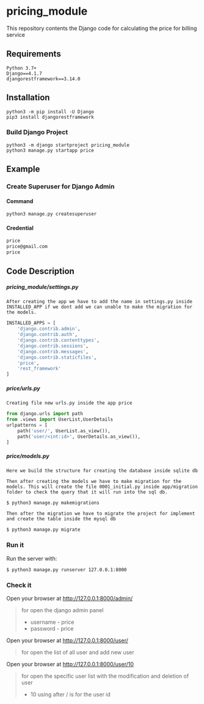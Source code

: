 # pricing_module
This repository contents the Django code for calculating the price for billing service

## Requirements

```
Python 3.7+
Django==4.1.7
djangorestframework==3.14.0
```

## Installation

```
python3 -m pip install -U Django
pip3 install djangorestframework
```

### Build Django Project

```
python3 -m django startproject pricing_module
python3 manage.py startapp price
```



## Example

### Create Superuser for Django Admin

#### Command

```python
python3 manage.py createsuperuser
```

#### Credential

```tex
price
price@gmail.com
price
```

## Code Description

##### pricing_module/settings.py

~~~
After creating the app we have to add the name in settings.py inside INSTALLED_APP if we dont add we can unable to make the migration for the models.
~~~

```python
INSTALLED_APPS = [
    'django.contrib.admin',
    'django.contrib.auth',
    'django.contrib.contenttypes',
    'django.contrib.sessions',
    'django.contrib.messages',
    'django.contrib.staticfiles',
    'price',
    'rest_framework'
]
```

##### price/urls.py

~~~
Creating file new urls.py inside the app price
~~~

```python
from django.urls import path
from .views import UserList,UserDetails
urlpatterns = [
    path('user/', UserList.as_view()),
    path('user/<int:id>', UserDetails.as_view()),
]
```



##### price/models.py

```
Here we build the structure for creating the database inside sqlite db
```

```
Then after creating the models we have to make migration for the models. This will create the file 0001_initial.py inside app/migration folder to check the query that it will run into the sql db.
```

~~~ 
$ python3 manage.py makemigrations
~~~

```
Then after the migration we have to migrate the project for implement and create the table inside the mysql db
```

```
$ python3 manage.py migrate
```

### Run it

Run the server with:


```console
$ python3 manage.py runserver 127.0.0.1:8000
```

### Check it

Open your browser at <a href="http://127.0.0.1:8000/items/5?q=somequery" class="external-link" target="_blank">http://127.0.0.1:8000/admin/ </a>

> for open the django admin panel 
>
> * username - price
> * password - price

Open your browser at <a href="http://127.0.0.1:8000/items/5?q=somequery" class="external-link" target="_blank">http://127.0.0.1:8000/user/ </a>

> for open the list of all user and add new user

Open your browser at <a href="http://127.0.0.1:8000/items/5?q=somequery" class="external-link" target="_blank">http://127.0.0.1:8000/user/10 </a>

> for open the specific user list with the modification and deletion of user
>
> * 10 using after / is for the user id



